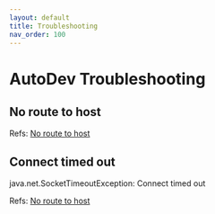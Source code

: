 ```yaml
---
layout: default
title: Troubleshooting
nav_order: 100
---
```



# AutoDev Troubleshooting

## No route to host

Refs: [No route to host](https://github.com/unit-mesh/auto-dev/issues/74)

## Connect timed out

java.net.SocketTimeoutException: Connect timed out

Refs: [No route to host](https://github.com/unit-mesh/auto-dev/issues/74)
